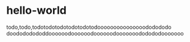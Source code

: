 # hello-world
todo,todo,todotodotodotodotodotodooooooooooooooododododo
doodododododdoooooodoooooodoooooodooooooododododooooooo
